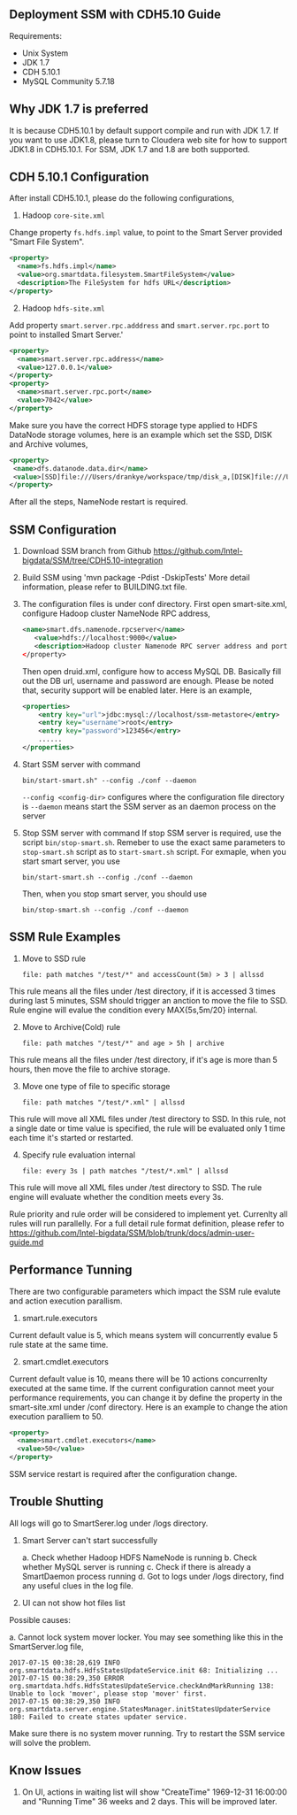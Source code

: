 Deployment SSM with CDH5.10 Guide
----------------------------------------------------------------------------------
Requirements:

* Unix System
* JDK 1.7
* CDH 5.10.1
* MySQL Community 5.7.18


Why JDK 1.7 is preferred
----------------------------------------------------------------------------------

  It is because CDH5.10.1 by default support compile and run with JDK 1.7. If you
  want to use JDK1.8, please turn to Cloudera web site for how to support JDK1.8
  in CDH5.10.1.
  For SSM, JDK 1.7 and 1.8 are both supported.


CDH 5.10.1 Configuration
----------------------------------------------------------------------------------
After install CDH5.10.1, please do the following configurations,

1. Hadoop `core-site.xml`

Change property `fs.hdfs.impl` value, to point to the Smart Server provided "Smart
File System".

```xml
<property>
  <name>fs.hdfs.impl</name>
  <value>org.smartdata.filesystem.SmartFileSystem</value>
  <description>The FileSystem for hdfs URL</description>
</property>
```

2. Hadoop `hdfs-site.xml`

Add property `smart.server.rpc.adddress` and `smart.server.rpc.port` to point to 
installed Smart Server.'

```xml
<property>
  <name>smart.server.rpc.address</name>
  <value>127.0.0.1</value>
</property>
<property>
  <name>smart.server.rpc.port</name>
  <value>7042</value>
</property> 
```

Make sure you have the correct HDFS storage type applied to HDFS DataNode storage
volumes, here is an example which set the SSD, DISK and Archive volumes,

```xml
<property>
 <name>dfs.datanode.data.dir</name>
 <value>[SSD]file:///Users/drankye/workspace/tmp/disk_a,[DISK]file:///Users/drankye/workspace/tmp/disk_b,[ARCHIVE]file:///Users/drankye/workspace/tmp/disk_c</value>
</property>
```

After all the steps, NameNode restart is required.


SSM Configuration
---------------------------------------------------------------------------------
1. Download SSM branch from Github https://github.com/Intel-bigdata/SSM/tree/CDH5.10-integration
2. Build SSM using 
   'mvn package -Pdist -DskipTests'
   More detail information, please refer to BUILDING.txt file. 
3. The configuration files is under conf directory. First open smart-site.xml, configure
   Hadoop cluster NameNode RPC address,
   
   ```xml
   <name>smart.dfs.namenode.rpcserver</name>
      <value>hdfs://localhost:9000</value>
      <description>Hadoop cluster Namenode RPC server address and port</description>
   </property>
   ```
   
   Then open druid.xml, configure how to access MySQL DB. Basically fill out the
   DB url, username and password are enough. Please be noted that, security support
   will be enabled later. Here is an example, 
   
   ```xml
   <properties>
       <entry key="url">jdbc:mysql://localhost/ssm-metastore</entry>
       <entry key="username">root</entry>
       <entry key="password">123456</entry>
	   ......
   </properties>	   
   ```

4. Start SSM server with command 

	`bin/start-smart.sh" --config ./conf --daemon`	
	
   `--config <config-dir>` configures where the configuration file directory is
   `--daemon` means start the SSM server as an daemon process on the server
5. Stop SSM server with command
   If stop SSM server is required, use the script `bin/stop-smart.sh`. Remeber to
   use the exact same parameters to `stop-smart.sh` script as to `start-smart.sh` script.
   For exmaple, when you start smart server, you use 
   
   	`bin/start-smart.sh --config ./conf --daemon`
	
   Then, when you stop smart server, you should use 
   
   	`bin/stop-smart.sh --config ./conf --daemon`
   
SSM Rule Examples
---------------------------------------------------------------------------------
1. Move to SSD rule

	`file: path matches "/test/*" and accessCount(5m) > 3 | allssd`
	
This rule means all the files under /test directory, if it is accessed 3 times during
last 5 minutes, SSM should trigger an anction to move the file to SSD. Rule engine
will evalue the condition every MAX{5s,5m/20} internal.


2. Move to Archive(Cold) rule

	`file: path matches "/test/*" and age > 5h | archive`
	
This rule means all the files under /test directory, if it's age is more than 5 hours,
then move the file to archive storage. 

3. Move one type of file to specific storage

	`file: path matches "/test/*.xml" | allssd`
   
This rule will move all XML files under /test directory to SSD. In this rule, not a 
single date or time value is specified, the rule will be evaluated only 1 time each time
it's started or restarted. 

4. Specify rule evaluation internal

	`file: every 3s | path matches "/test/*.xml" | allssd`
  
This rule will move all XML files under /test directory to SSD. The rule engine will
evaluate whether the condition meets every 3s. 

Rule priority and rule order will be considered to implement yet. Currenlty all rules
will run parallelly. For a full detail rule format definition, please refer to 
https://github.com/Intel-bigdata/SSM/blob/trunk/docs/admin-user-guide.md


Performance Tunning
---------------------------------------------------------------------------------
There are two configurable parameters which impact the SSM rule evalute and action 
execution parallism.

1. smart.rule.executors

Current default value is 5, which means system will concurrently evalue 5 rule state 
at the same time.

2. smart.cmdlet.executors

Current default value is 10, means there will be 10 actions concurrenlty executed at
the same time. 
If the current configuration cannot meet your performance requirements, you can change
it by define the property in the smart-site.xml under /conf directory. Here is an example
to change the ation execution paralliem to 50.

```xml
<property>
  <name>smart.cmdlet.executors</name>
  <value>50</value>
</property>
```

SSM service restart is required after the configuration change. 


Trouble Shutting
---------------------------------------------------------------------------------
All logs will go to SmartSerer.log under /logs directory. 

1. Smart Server can't start successfully

   a. Check whether Hadoop HDFS NameNode is running
   b. Check whether MySQL server is running
   c. Check if there is already a SmartDaemon process running
   d. Got to logs under /logs directory, find any useful clues in the log file.
   
2. UI can not show hot files list 

  Possible causes:
  
  a. Cannot lock system mover locker. You may see something like this in the SmartServer.log file,
  
	2017-07-15 00:38:28,619 INFO org.smartdata.hdfs.HdfsStatesUpdateService.init 68: Initializing ...
	2017-07-15 00:38:29,350 ERROR org.smartdata.hdfs.HdfsStatesUpdateService.checkAndMarkRunning 138: Unable to lock 'mover', please stop 'mover' first.
	2017-07-15 00:38:29,350 INFO org.smartdata.server.engine.StatesManager.initStatesUpdaterService 180: Failed to create states updater service.
	 
  Make sure there is no system mover running. Try to restart the SSM service will solve the problem. 
	 
	 
Know Issues
---------------------------------------------------------------------------------
1. On UI, actions in waiting list will show "CreateTime" 1969-12-31 16:00:00 and "Running Time" 36 weeks and 2 days. This will be improved later. 

   
